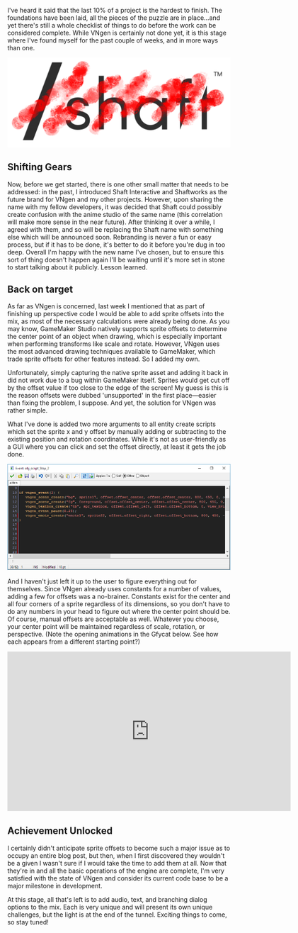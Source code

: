 <!--t Update 08 - Sic Parvis Magna t-->
<!--tag 2017,archive,dev,thinkboxly,updates tag-->
<!--image /content/images/update-08-sic-parvis-magna/update-banner-1-1024x512.jpg image-->
  
I've heard it said that the last 10% of a project is the hardest to finish. The foundations have been laid, all the pieces of the puzzle are in place...and yet there's still a whole checklist of things to do before the work can be considered complete. While VNgen is certainly not done yet, it is this stage where I've found myself for the past couple of weeks, and in more ways than one.  
  
[![](/content/images/update-08-sic-parvis-magna/shaft-logo-cancelled-1024x410.png)](/content/images/update-08-sic-parvis-magna/shaft-logo-cancelled-1024x410.png)  

## Shifting Gears

Now, before we get started, there is one other small matter that needs to be addressed: in the past, I introduced Shaft Interactive and Shaftworks as the future brand for VNgen and my other projects. However, upon sharing the name with my fellow developers, it was decided that Shaft could possibly create confusion with the anime studio of the same name (this correlation will make more sense in the near future). After thinking it over a while, I agreed with them, and so will be replacing the Shaft name with something else which will be announced soon. Rebranding is never a fun or easy process, but if it has to be done, it's better to do it before you're dug in too deep. Overall I'm happy with the new name I've chosen, but to ensure this sort of thing doesn't happen again I'll be waiting until it's more set in stone to start talking about it publicly. Lesson learned.  
  

## Back on target

As far as VNgen is concerned, last week I mentioned that as part of finishing up perspective code I would be able to add sprite offsets into the mix, as most of the necessary calculations were already being done. As you may know, GameMaker Studio natively supports sprite offsets to determine the center point of an object when drawing, which is especially important when performing transforms like scale and rotate. However, VNgen uses the most advanced drawing techniques available to GameMaker, which trade sprite offsets for other features instead. So I added my own.  
  
Unfortunately, simply capturing the native sprite asset and adding it back in did not work due to a bug within GameMaker itself. Sprites would get cut off by the offset value if too close to the edge of the screen! My guess is this is the reason offsets were dubbed 'unsupported' in the first place—easier than fixing the problem, I suppose. And yet, the solution for VNgen was rather simple.  
  
What I've done is added two more arguments to all entity create scripts which set the sprite x and y offset by manually adding or subtracting to the existing position and rotation coordinates. While it's not as user-friendly as a GUI where you can click and set the offset directly, at least it gets the job done.  
  
[![](/content/images/update-08-sic-parvis-magna/2017-04-20.png)](/content/images/update-08-sic-parvis-magna/2017-04-20.png)  
  
And I haven't just left it up to the user to figure everything out for themselves. Since VNgen already uses constants for a number of values, adding a few for offsets was a no-brainer. Constants exist for the center and all four corners of a sprite regardless of its dimensions, so you don't have to do any numbers in your head to figure out where the center point should be. Of course, manual offsets are acceptable as well. Whatever you choose, your center point will be maintained regardless of scale, rotation, or perspective. (Note the opening animations in the Gfycat below. See how each appears from a different starting point?)  
  

<iframe src="https://gfycat.com/ifr/SentimentalFirmBlackfootedferret" frameborder="0" scrolling="no" width="640" height="360" allowfullscreen></iframe>

  
  

## Achievement Unlocked

I certainly didn't anticipate sprite offsets to become such a major issue as to occupy an entire blog post, but then, when I first discovered they wouldn't be a given I wasn't sure if I would take the time to add them at all. Now that they're in and all the basic operations of the engine are complete, I'm very satisfied with the state of VNgen and consider its current code base to be a major milestone in development.  
  
At this stage, all that's left is to add audio, text, and branching dialog options to the mix. Each is very unique and will present its own unique challenges, but the light is at the end of the tunnel. Exciting things to come, so stay tuned!
